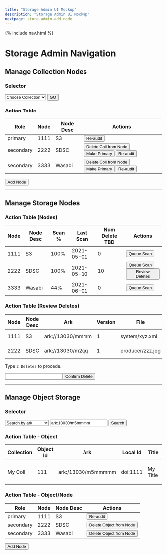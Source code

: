 ```yaml
---
title: "Storage Admin UI Mockup"
description: "Storage Admin UI Mockup"
nextpage: store-admin-add-node
---
```


{% include nav.html %}

# Storage Admin Navigation

## Manage Collection Nodes

### Selector

<select>
  <option>Choose Collection</option>
</select>
<button>GO</button>

### Action Table

| Role | Node | Node Desc | Actions |
|---------|-----|----------|---------|
| primary | 1111 | S3 | <button>Re-audit</button> |
| secondary | 2222 | SDSC | <button>Delete Coll from Node</button> <button>Make Primary</button> <button>Re-audit</button> |
| secondary | 3333 | Wasabi | <button>Delete Coll from Node</button> <button>Make Primary</button> <button>Re-audit</button> |

<button>Add Node</button>


---

## Manage Storage Nodes

### Action Table (Nodes)

|Node | Node Desc |Scan %|Last Scan |Num Delete TBD| Actions |
|---------|-----|---|----------|---------|-------|
| 1111 | S3 | 100%| 2021-05-01 | 0 | <button>Queue Scan</button>|
| 2222 | SDSC | 100%|2021-05-10 | 10 | <button>Queue Scan</button> <button>Review Deletes</button> |
| 3333 | Wasabi | 44%| 2021-06-01 | 0 | <button>Queue Scan</button>|

### Action Table (Review Deletes)

|Node | Node Desc | Ark | Version | File | Size | Date |
|------|------|-----|---|----------|---------|-------|
| 1111 | S3 | ark://13030/mmmm | 1| system/xyz.xml | 1,044 | 2021-05-01 |
| 2222 | SDSC | ark://13030/m2qq | 1| producer/zzz.jpg | 42,044 | 2021-05-01 |

Type `2 Deletes` to procede.

<input/><button>Confirm Delete</button>

---

## Manage Object Storage

### Selector

<select>
  <option>Search by ark</option>
  <option>Search by localid</option>
  <option>Search by object_id</option>
</select>
<input type="text" value="ark:13030/m5mmmm"/>
<button>Search</button>

### Action Table - Object

|Collection|Object Id| Ark | Local Id | Title | Actions |
|---|---------|-----|----------|-------|---------|
|My Coll| 111| ark:/13030/m5mmmmm | doi:1111| My Title | <button>Delete Obj</button> <button>Trigger Replic</button>|

### Action Table - Object/Node

|Role| Node | Node Desc | Actions |
|---------|-----|----------|---------|
| primary | 1111 | S3 | <button>Re-audit</button>|
| secondary | 2222 | SDSC | <button>Delete Object from Node</button>|
| secondary | 3333 | Wasabi | <button>Delete Object from Node</button>|

<button>Add Node</button>
